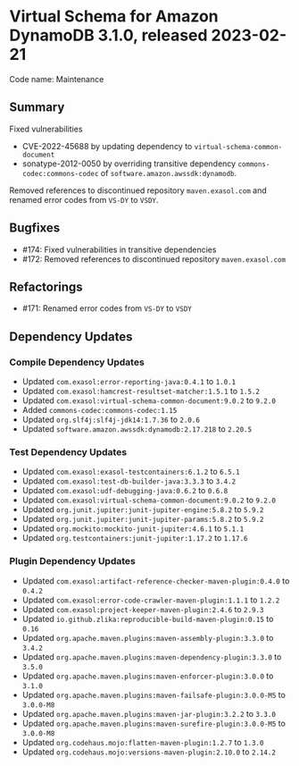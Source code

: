 # Virtual Schema for Amazon DynamoDB 3.1.0, released 2023-02-21

Code name: Maintenance

## Summary

Fixed vulnerabilities
* CVE-2022-45688 by updating dependency to `virtual-schema-common-document`
* sonatype-2012-0050 by overriding transitive dependency `commons-codec:commons-codec` of `software.amazon.awssdk:dynamodb`.

Removed references to discontinued repository `maven.exasol.com` and renamed error codes from `VS-DY` to `VSDY`.

## Bugfixes

* #174: Fixed vulnerabilities in transitive dependencies
* #172: Removed references to discontinued repository `maven.exasol.com`

## Refactorings

* #171: Renamed error codes from `VS-DY` to `VSDY`

## Dependency Updates

### Compile Dependency Updates

* Updated `com.exasol:error-reporting-java:0.4.1` to `1.0.1`
* Updated `com.exasol:hamcrest-resultset-matcher:1.5.1` to `1.5.2`
* Updated `com.exasol:virtual-schema-common-document:9.0.2` to `9.2.0`
* Added `commons-codec:commons-codec:1.15`
* Updated `org.slf4j:slf4j-jdk14:1.7.36` to `2.0.6`
* Updated `software.amazon.awssdk:dynamodb:2.17.218` to `2.20.5`

### Test Dependency Updates

* Updated `com.exasol:exasol-testcontainers:6.1.2` to `6.5.1`
* Updated `com.exasol:test-db-builder-java:3.3.3` to `3.4.2`
* Updated `com.exasol:udf-debugging-java:0.6.2` to `0.6.8`
* Updated `com.exasol:virtual-schema-common-document:9.0.2` to `9.2.0`
* Updated `org.junit.jupiter:junit-jupiter-engine:5.8.2` to `5.9.2`
* Updated `org.junit.jupiter:junit-jupiter-params:5.8.2` to `5.9.2`
* Updated `org.mockito:mockito-junit-jupiter:4.6.1` to `5.1.1`
* Updated `org.testcontainers:junit-jupiter:1.17.2` to `1.17.6`

### Plugin Dependency Updates

* Updated `com.exasol:artifact-reference-checker-maven-plugin:0.4.0` to `0.4.2`
* Updated `com.exasol:error-code-crawler-maven-plugin:1.1.1` to `1.2.2`
* Updated `com.exasol:project-keeper-maven-plugin:2.4.6` to `2.9.3`
* Updated `io.github.zlika:reproducible-build-maven-plugin:0.15` to `0.16`
* Updated `org.apache.maven.plugins:maven-assembly-plugin:3.3.0` to `3.4.2`
* Updated `org.apache.maven.plugins:maven-dependency-plugin:3.3.0` to `3.5.0`
* Updated `org.apache.maven.plugins:maven-enforcer-plugin:3.0.0` to `3.1.0`
* Updated `org.apache.maven.plugins:maven-failsafe-plugin:3.0.0-M5` to `3.0.0-M8`
* Updated `org.apache.maven.plugins:maven-jar-plugin:3.2.2` to `3.3.0`
* Updated `org.apache.maven.plugins:maven-surefire-plugin:3.0.0-M5` to `3.0.0-M8`
* Updated `org.codehaus.mojo:flatten-maven-plugin:1.2.7` to `1.3.0`
* Updated `org.codehaus.mojo:versions-maven-plugin:2.10.0` to `2.14.2`
